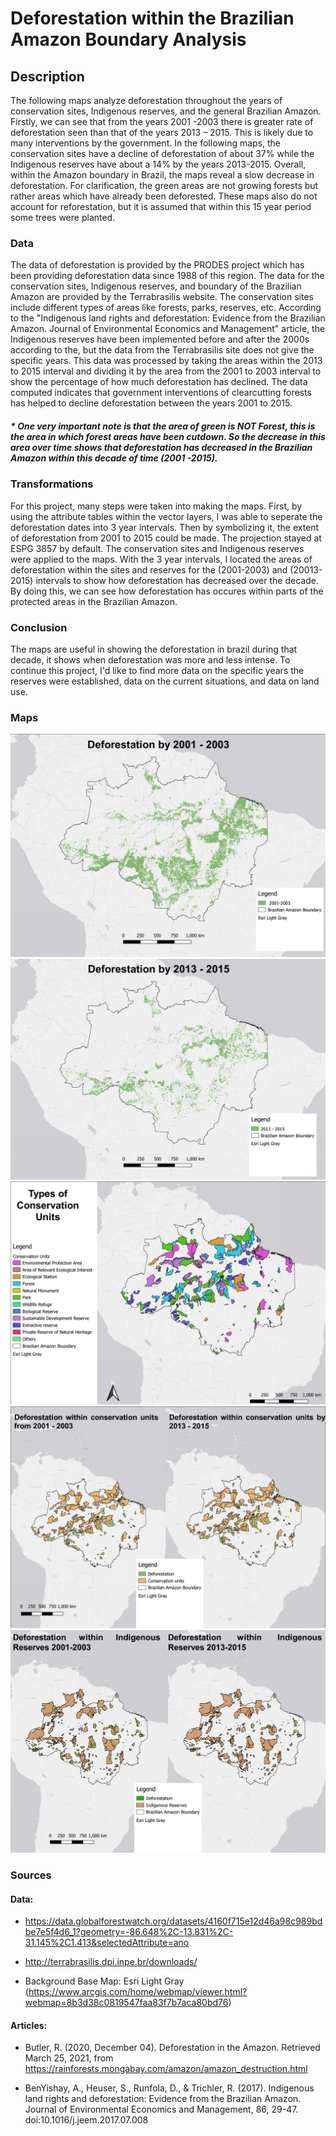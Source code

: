 # Deforestation within the Brazilian Amazon Boundary Analysis
## Description
The following maps analyze deforestation throughout the years of conservation sites, Indigenous reserves, and the general Brazilian Amazon. Firstly, we can see that from the years 2001 -2003 there is greater rate of deforestation seen than that of the years 2013 – 2015. This is likely due to many interventions by the government. In the following maps, the conservation sites have a decline of deforestation of about 37% while the Indigenous reserves have about a 14% by the years 2013-2015. Overall, within the Amazon boundary in Brazil, the maps reveal a slow decrease in deforestation. For clarification, the green areas are not growing forests but rather areas which have already been deforested. These maps also do not account for reforestation, but it is assumed that within this 15 year period some trees were planted. 

### Data
The data of deforestation is provided by the PRODES project which has been providing deforestation data since 1988 of this region. The data for the conservation sites, Indigenous reserves, and boundary of the Brazilian Amazon are provided by the Terrabrasilis website. The conservation sites include different types of areas like forests, parks, reserves, etc. According to the "Indigenous land rights and deforestation: Evidence from the Brazilian Amazon. Journal of Environmental Economics and Management" article, the Indigenous reserves have been implemented before and after the 2000s according to the, but the data from the Terrabrasilis site does not give the specific years. This data was processed by taking the areas within the 2013 to 2015 interval and dividing it by the area from the 2001 to 2003 interval to show the percentage of how much deforestation has declined. The data computed indicates that government interventions of clearcutting forests has helped to decline deforestation between the years 2001 to 2015. 
##### * One very important note is that the area of green is NOT Forest, this is the area in which forest areas have been cutdown. So the decrease in this area over time shows that deforestation has decreased in the Brazilian Amazon within this decade of time (2001 -2015).

### Transformations
For this project, many steps were taken into making the maps. First, by using the attribute tables within the vector layers, I was able to seperate the deforestation dates into 3 year intervals. Then by symbolizing it, the extent of deforestation from 2001 to 2015 could be made. The projection stayed at ESPG 3857 by default. The conservation sites and Indigenous reserves were applied to the maps. With the 3 year intervals, I located the areas of deforestation within the sites and reserves for the (2001-2003) and (20013-2015) intervals to show how deforestation has decreased over the decade. By doing this, we can see how deforestation has occures within parts of the protected areas in the Brazilian Amazon. 

### Conclusion
The maps are useful in showing the deforestation in brazil during that decade, it shows when deforestation was more and less intense. To continue this project, I'd like to find more data on the specific years the reserves were established, data on the current situations, and data on land use. 


### Maps
<img src="Project1_image1.png?raw=true"/>
<img src="Project1_image2.png?raw=true"/>
<img src="Project1_image2.5.png?raw=true"/>
<img src="Project1_image3.png?raw=true"/>
<img src="Project1_image4.png?raw=true"/>

### Sources

#### Data: 
-	https://data.globalforestwatch.org/datasets/4160f715e12d46a98c989bdbe7e5f4d6_1?geometry=-86.648%2C-13.831%2C-31.145%2C1.413&selectedAttribute=ano

-	http://terrabrasilis.dpi.inpe.br/downloads/

-	Background Base Map: Esri Light Gray (https://www.arcgis.com/home/webmap/viewer.html?webmap=8b3d38c0819547faa83f7b7aca80bd76)

#### Articles:
-	Butler, R. (2020, December 04). Deforestation in the Amazon. Retrieved March 25, 2021, from https://rainforests.mongabay.com/amazon/amazon_destruction.html

-	BenYishay, A., Heuser, S., Runfola, D., & Trichler, R. (2017). Indigenous land rights and deforestation: Evidence from the Brazilian Amazon. Journal of Environmental Economics and Management, 86, 29-47. doi:10.1016/j.jeem.2017.07.008

